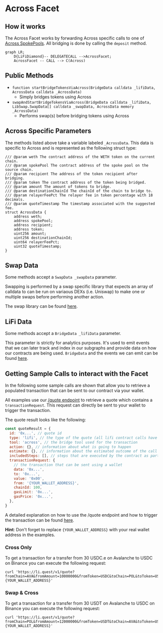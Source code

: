 # Across Facet

## How it works

The Across Facet works by forwarding Across specific calls to one of [Across SpokePools](https://etherscan.io/address/0x4D9079Bb4165aeb4084c526a32695dCfd2F77381). All bridging is done by calling the `deposit` method.

```mermaid
graph LR;
    D{LiFiDiamond}-- DELEGATECALL -->AcrossFacet;
    AcrossFacet -- CALL --> C(Across)
```

## Public Methods

- `function startBridgeTokensViaAcross(BridgeData calldata _lifiData, AcrossData calldata _AcrossData)`
  - Simply bridges tokens using Across
- `swapAndStartBridgeTokensViaAcross(BridgeData calldata _lifiData, LibSwap.SwapData[] calldata _swapData, AcrossData memory _AcrossData)`
  - Performs swap(s) before bridging tokens using Across

## Across Specific Parameters

The methods listed above take a variable labeled `_AcrossData`. This data is specific to Across and is represented as the following struct type:

```solidity
/// @param weth The contract address of the WETH token on the current chain.
/// @param spokePool The contract address of the spoke pool on the source chain.
/// @param recipient The address of the token recipient after bridging.
/// @param token The contract address of the token being bridged.
/// @param amount The amount of tokens to bridge.
/// @param destinationChainId The chainId of the chain to bridge to.
/// @param relayerFeePct The relayer fee in token percentage with 18 decimals.
/// @param quoteTimestamp The timestamp associated with the suggested fee.
struct AcrossData {
    address weth;
    address spokePool;
    address recipient;
    address token;
    uint256 amount;
    uint256 destinationChainId;
    uint64 relayerFeePct;
    uint32 quoteTimestamp;
}
```

## Swap Data

Some methods accept a `SwapData _swapData` parameter.

Swapping is performed by a swap specific library that expects an array of calldata to can be run on variaous DEXs (i.e. Uniswap) to make one or multiple swaps before performing another action.

The swap library can be found [here](../src/Libraries/LibSwap.sol).

## LiFi Data

Some methods accept a `BridgeData _lifiData` parameter.

This parameter is strictly for analytics purposes. It's used to emit events that we can later track and index in our subgraphs and provide data on how our contracts are being used. `BridgeData` and the events we can emit can be found [here](../src/Interfaces/ILiFi.sol).

## Getting Sample Calls to interact with the Facet

In the following some sample calls are shown that allow you to retrieve a populated transaction that can be sent to our contract via your wallet.

All examples use our [/quote endpoint](https://apidocs.li.fi/reference/get_quote) to retrieve a quote which contains a `transactionRequest`. This request can directly be sent to your wallet to trigger the transaction.

The quote result looks like the following:

```javascript
const quoteResult = {
  id: '0x...', // quote id
  type: 'lifi', // the type of the quote (all lifi contract calls have the type "lifi")
  tool: 'across', // the bridge tool used for the transaction
  action: {}, // information about what is going to happen
  estimate: {}, // information about the estimated outcome of the call
  includedSteps: [], // steps that are executed by the contract as part of this transaction, e.g. a swap step and a cross step
  transactionRequest: {
    // the transaction that can be sent using a wallet
    data: '0x...',
    to: '0x...',
    value: '0x00',
    from: '{YOUR_WALLET_ADDRESS}',
    chainId: 100,
    gasLimit: '0x...',
    gasPrice: '0x...',
  },
}
```

A detailed explanation on how to use the /quote endpoint and how to trigger the transaction can be found [here](https://docs.li.fi/products/more-integration-options/li.fi-api/transferring-tokens-example).

**Hint**: Don't forget to replace `{YOUR_WALLET_ADDRESS}` with your real wallet address in the examples.

### Cross Only

To get a transaction for a transfer from 30 USDC.e on Avalanche to USDC on Binance you can execute the following request:

```shell
curl 'https://li.quest/v1/quote?fromChain=AVA&fromAmount=10000000&fromToken=USDC&toChain=POL&toToken=USDC&slippage=0.03&allowBridges=across&fromAddress={YOUR_WALLET_ADDRESS}'
```

### Swap & Cross

To get a transaction for a transfer from 30 USDT on Avalanche to USDC on Binance you can execute the following request:

```shell
curl 'https://li.quest/v1/quote?fromChain=POL&fromAmount=12000000&fromToken=USDT&toChain=AVA&toToken=USDC&slippage=0.03&allowBridges=across&fromAddress={YOUR_WALLET_ADDRESS}'
```
